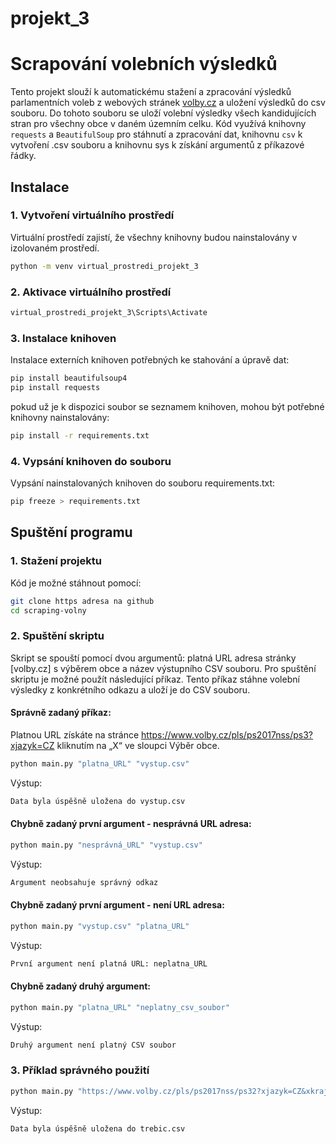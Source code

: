 # projekt_3
# Scrapování volebních výsledků
Tento projekt slouží k automatickému stažení a zpracování výsledků parlamentních voleb z webových stránek [volby.cz](https://www.volby.cz) a uložení výsledků do csv souboru. Do tohoto souboru se uloží volební výsledky všech kandidujících stran pro všechny obce v daném územním celku. Kód využívá knihovny `requests` a `BeautifulSoup` pro stáhnutí a zpracování dat, knihovnu `csv` k vytvoření .csv souboru a knihovnu sys k získání argumentů z příkazové řádky.
## Instalace
### 1. Vytvoření virtuálního prostředí
Virtuální prostředí zajistí, že všechny knihovny budou nainstalovány v izolovaném prostředí.
```bash
python -m venv virtual_prostredi_projekt_3
```
### 2. Aktivace virtuálního prostředí
```bash
virtual_prostredi_projekt_3\Scripts\Activate
```
### 3. Instalace knihoven
Instalace externích knihoven potřebných ke stahování a úpravě dat:
```bash
pip install beautifulsoup4
pip install requests
```
pokud už je k dispozici soubor se seznamem knihoven, mohou být potřebné knihovny nainstalovány:
```bash
pip install -r requirements.txt
```
### 4. Vypsání knihoven do souboru
Vypsání nainstalovaných knihoven do souboru requirements.txt:
```bash
pip freeze > requirements.txt
```
## Spuštění programu
### 1. Stažení projektu
Kód je možné stáhnout pomocí:
```bash
git clone https adresa na github
cd scraping-volny
```
### 2. Spuštění skriptu
Skript se spouští pomocí dvou argumentů:
platná URL adresa stránky [volby.cz] s výběrem obce a název výstupního CSV souboru. Pro spuštění skriptu je možné použít následující příkaz. Tento příkaz stáhne volební výsledky z konkrétního odkazu a uloží je do CSV souboru.

#### Správně zadaný příkaz:
Platnou URL získáte na stránce https://www.volby.cz/pls/ps2017nss/ps3?xjazyk=CZ kliknutím na „X“ ve sloupci Výběr obce.
```bash
python main.py "platna_URL" "vystup.csv"
```
Výstup:
```bash
Data byla úspěšně uložena do vystup.csv
```
#### Chybně zadaný první argument - nesprávná URL adresa:
```bash
python main.py "nesprávná_URL" "vystup.csv"
```
Výstup:
```bash
Argument neobsahuje správný odkaz
```
#### Chybně zadaný první argument - není URL adresa:
```bash
python main.py "vystup.csv" "platna_URL"
```
Výstup:
```bash
První argument není platná URL: neplatna_URL
```
#### Chybně zadaný druhý argument:
```bash
python main.py "platna_URL" "neplatny_csv_soubor"
```
Výstup:
```bash
Druhý argument není platný CSV soubor
```
### 3. Příklad správného použití
```bash
python main.py "https://www.volby.cz/pls/ps2017nss/ps32?xjazyk=CZ&xkraj=10&xnumnuts=6104" "trebic.csv"
```
Výstup:
```bash
Data byla úspěšně uložena do trebic.csv
```
